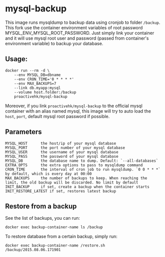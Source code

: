 # mysql-backup

This image runs mysqldump to backup data using cronjob to folder `/backup`. This fork use the container environment variables of root password MYSQL_ENV_MYSQL_ROOT_PASSWORD. Just simply link your container and it will use mysql root user and password (passed from container's environment variable) to backup your database.

## Usage:

    docker run --rm -d \
        --env MYSQL_DB=dbname
        --env CRON_TIME='0 * * * *'
        --env MAX_BACKUPS=7
        --link db.myapp:mysql
        --volume host.folder:/backup
        proactivehk/mysql-backup

Moreover, if you link `proactivehk/mysql-backup` to the official mysql container with an alias named mysql, this image will try to auto load the `host`, `port`, default mysql root password if possible.


## Parameters

    MYSQL_HOST      the host/ip of your mysql database
    MYSQL_PORT      the port number of your mysql database
    MYSQL_USER      the username of your mysql database
    MYSQL_PASS      the password of your mysql database
    MYSQL_DB        the database name to dump. Default: `--all-databases`
    EXTRA_OPTS      the extra options to pass to mysqldump command
    CRON_TIME       the interval of cron job to run mysqldump. `0 0 * * *` by default, which is every day at 00:00
    MAX_BACKUPS     the number of backups to keep. When reaching the limit, the old backup will be discarded. No limit by default
    INIT_BACKUP     if set, create a backup when the container starts
    INIT_RESTORE_LATEST if set, restores latest backup

## Restore from a backup

See the list of backups, you can run:

    docker exec backup-container-name ls /backup

To restore database from a certain backup, simply run:

    docker exec backup-container-name /restore.sh /backup/2015.08.06.171901

